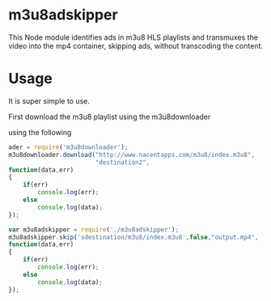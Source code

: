 m3u8adskipper
=============

This Node module identifies ads in m3u8 HLS playlists and transmuxes the video into the mp4 container, skipping ads, without transcoding the content.

Usage
=====

It is super simple to use.

First download the m3u8 playlist using the m3u8downloader

using the following

```javascript
ader = require('m3u8downloader');
m3u8downloader.download("http://www.nacentapps.com/m3u8/index.m3u8",
                        "destination2",
function(data,err)
{
    if(err)
        console.log(err);
    else
        console.log(data);
});
```

```javascript
var m3u8adskipper = require('./m3u8adskipper');
m3u8adskipper.skip('sdestination/m3u8/index.m3u8',false,"output.mp4",
function(data,err)
{
    if(err)
        console.log(err);
    else
        console.log(data);
});
```
